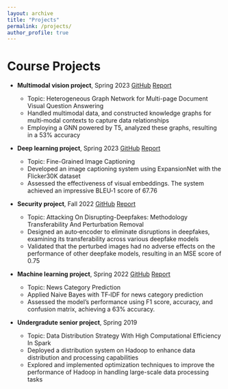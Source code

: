 ```yaml
---
layout: archive
title: "Projects"
permalink: /projects/
author_profile: true
---
```


Course Projects
===============

- **Multimodal vision project**, Spring 2023 [GitHub](https://github.com/ting-chih/CS6804-final-project) [Report](https://ting-chih.github.io/files/6804.pdf)  
  - Topic: Heterogeneous Graph Network for Multi-page Document Visual Question Answering
  - Handled multimodal data, and constructed knowledge graphs for multi‑modal contexts to capture data relationships
  - Employing a GNN powered by T5, analyzed these graphs, resulting in a 53% accuracy

- **Deep learning project**, Spring 2023 [GitHub](https://github.com/ting-chih/CS5814-final-project)  [Report](https://ting-chih.github.io/files/5814.pdf)  
  - Topic: Fine-Grained Image Captioning
  - Developed an image captioning system using ExpansionNet with the Flicker30K dataset
  - Assessed the effectiveness of visual embeddings. The system achieved an impressive BLEU‑1 score of 67.76

- **Security project**, Fall 2022 [GitHub](https://github.com/ting-chih/CS5914-final-project)  [Report](https://ting-chih.github.io/files/5914.pdf)  
  - Topic: Attacking On Disrupting-Deepfakes: Methodology Transferability And Perturbation Removal
  - Designed an auto‑encoder to eliminate disruptions in deepfakes, examining its transferability across various deepfake models
  - Validated that the perturbed images had no adverse effects on the performance of other deepfake models, resulting in an MSE score of 0.75

- **Machine learning project**, Spring 2022 [GitHub](https://github.com/ting-chih/CS4824-final-project)  [Report](https://ting-chih.github.io/files/4824.pdf)  
  - Topic: News Category Prediction
  - Applied Naive Bayes with TF‑IDF for news category prediction
  - Assessed the model’s performance using F1 score, accuracy, and confusion matrix, achieving a 63% accuracy.

- **Undergradute senior project**, Spring 2019
  - Topic: Data Distribution Strategy With High Computational Efficiency In Spark
  - Deployed a distribution system on Hadoop to enhance data distribution and processing capabilities
  - Explored and implemented optimization techniques to improve the performance of Hadoop in handling large-scale data processing tasks
